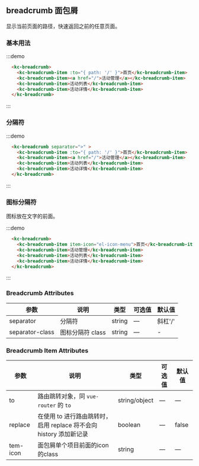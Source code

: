 <script>
  export default {
    data () {
      return {
        itemIcon: 'el-icon-setting'
      }
    }
  }
</script>
<style>
  .markcss a:link,
  .markcss a:visited {
    color: #575A5F !important;
  }
  .demo-container {
    margin-top:20px;
  }
</style>
## breadcrumb 面包屑

显示当前页面的路径，快速返回之前的任意页面。

### 基本用法

:::demo
```html
  <kc-breadcrumb>
    <kc-breadcrumb-item :to="{ path: '/' }">首页</kc-breadcrumb-item>
    <kc-breadcrumb-item><a href="/">活动管理</a></kc-breadcrumb-item>
    <kc-breadcrumb-item>活动列表</kc-breadcrumb-item>
    <kc-breadcrumb-item>活动详情</kc-breadcrumb-item>
  </kc-breadcrumb>
```
:::

### 分隔符

:::demo
```html
  <kc-breadcrumb separator=">" >
    <kc-breadcrumb-item :to="{ path: '/' }">首页</kc-breadcrumb-item>
    <kc-breadcrumb-item><a href="/">活动管理</a></kc-breadcrumb-item>
    <kc-breadcrumb-item>活动列表</kc-breadcrumb-item>
    <kc-breadcrumb-item>活动详情</kc-breadcrumb-item>
  </kc-breadcrumb>
```
:::

### 图标分隔符

图标放在文字的前面。

:::demo
```html
  <kc-breadcrumb>
    <kc-breadcrumb-item item-icon="el-icon-menu">首页</kc-breadcrumb-item>
    <kc-breadcrumb-item>活动管理</kc-breadcrumb-item>
    <kc-breadcrumb-item>活动列表</kc-breadcrumb-item>
    <kc-breadcrumb-item>活动详情</kc-breadcrumb-item>
  </kc-breadcrumb>
```
:::

### Breadcrumb Attributes
| 参数      | 说明          | 类型      | 可选值                           | 默认值  |
|---------- |-------------- |---------- |--------------------------------  |-------- |
| separator | 分隔符 | string | — | 斜杠'/' |
| separator-class | 图标分隔符 class | string | — | - |

### Breadcrumb Item Attributes
| 参数      | 说明          | 类型      | 可选值                           | 默认值  |
|---------- |-------------- |---------- |--------------------------------  |-------- |
| to        | 路由跳转对象，同 `vue-router` 的 `to` | string/object | — | — |
| replace   | 在使用 to 进行路由跳转时，启用 replace 将不会向 history 添加新记录 | boolean | — | false |
| tem-icon   | 面包屑单个项目前面的icon的class | string | — | — |

